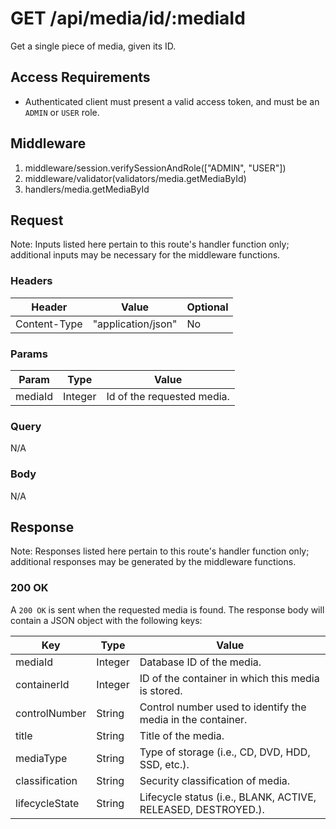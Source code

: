# GET /api/media/id/:mediaId

Get a single piece of media, given its ID.

## Access Requirements

- Authenticated client must present a valid access token, and must be an `ADMIN` or `USER` role.

## Middleware

1. middleware/session.verifySessionAndRole(["ADMIN", "USER"])
2. middleware/validator(validators/media.getMediaById)
3. handlers/media.getMediaById

## Request

Note: Inputs listed here pertain to this route's handler function only; additional inputs may be necessary for the middleware functions.

### Headers

|Header|Value|Optional|
|-|-|-|
|Content-Type|"application/json"|No|

### Params

|Param|Type|Value|
|-|-|-|
|mediaId|Integer|Id of the requested media.|

### Query

N/A

### Body

N/A

## Response

Note: Responses listed here pertain to this route's handler function only; additional responses may be generated by the middleware functions.

### 200 OK

A `200 OK` is sent when the requested media is found.  The response body will contain a JSON object with the following keys:

|Key|Type|Value|
|-|-|-|
|mediaId|Integer|Database ID of the media.|
|containerId|Integer|ID of the container in which this media is stored.|
|controlNumber|String|Control number used to identify the media in the container.|
|title|String|Title of the media.|
|mediaType|String|Type of storage (i.e., CD, DVD, HDD, SSD, etc.).|
|classification|String|Security classification of media.|
|lifecycleState|String|Lifecycle status (i.e., BLANK, ACTIVE, RELEASED, DESTROYED.).|